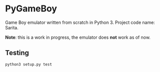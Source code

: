 # PyGameBoy

Game Boy emulator written from scratch in Python 3.
Project code name: Sarita.

__Note__: this is a work in progress, the emulator does __not__ work as of now.

## Testing

    python3 setup.py test

